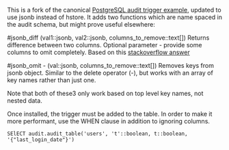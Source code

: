 This is a fork of the canonical [PostgreSQL audit trigger example](https://wiki.postgresql.org/wiki/Audit_trigger), updated to use jsonb instead of hstore. It adds two functions which are name spaced in the audit schema, but might prove useful elsewhere:

#jsonb_diff (val1::jsonb, val2::jsonb, columns_to_remove::text[])
Returns difference between two columns. Optional parameter - provide some columns to omit completely.
Based on this [stackoverflow answer](http://stackoverflow.com/questions/36041784/postgresql-compare-two-jsonb-objects)

#jsonb_omit - (val::jsonb, columns_to_remove::text[])
Removes keys from jsonb object.
Similar to the delete operator (-), but works with an array of key names
rather than just one.

Note that both of these3 only work based on top level key names, not nested data.

Once installed, the trigger must be added to the table. In order to make it more performant, use the WHEN clause in addition to ignoring columns.

`SElECT audit.audit_table('users', 't'::boolean, t::boolean, '{"last_login_date"}')`

